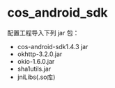 # cos_android_sdk

配置工程导入下列 jar 包：
- cos-android-sdk1.4.3 jar
- okhttp-3.2.0.jar
- okio-1.6.0.jar
- sha1utils.jar
- jniLibs(.so库)


